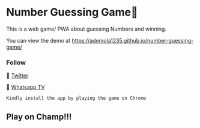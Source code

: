 # Number Guessing Game🔢
This is a web game/ PWA about guessing Numbers and winning.

You can view the demo at https://ademola1235.github.io/number-guessing-game/

### Follow
🎯 [Twitter](https://twitter.com/abraham_html?t=05JHAeLjupAiwGD1pf4pTg&s=09)

🎯 [Whatsapp TV](www.bit.ly/Frontend_Channel)

`Kindly install the app by playing the game on Chrome`

## Play on Champ!!! 
